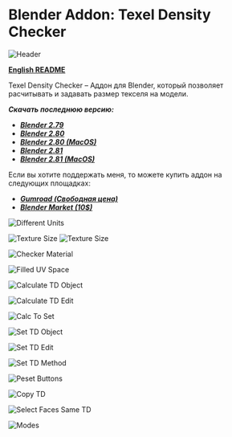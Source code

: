 # Blender Addon: Texel Density Checker

![Header](/images/00_Header_TD_2_1920.png)

**[English README](/README.md)**


Texel Density Checker – Аддон для Blender, который позволяет расчитывать и задавать размер текселя на модели. 

***Скачать последнюю версию:***

* ***[Blender 2.79](https://github.com/mrven/Blender-Texel-Density-Checker/raw/master/Releases/Texel_Density_1_0_9_279.zip)***
* ***[Blender 2.80](https://github.com/mrven/Blender-Texel-Density-Checker/raw/master/Releases/Texel_Density_2_0_280.zip)***
* ***[Blender 2.80 (MacOS)](https://github.com/mrven/Blender-Texel-Density-Checker/raw/master/Releases/Texel_Density_2_0_280_MacOS.zip)***
* ***[Blender 2.81](https://github.com/mrven/Blender-Texel-Density-Checker/raw/master/Releases/Texel_Density_2_0_281.zip)***
* ***[Blender 2.81 (MacOS)](https://github.com/mrven/Blender-Texel-Density-Checker/raw/master/Releases/Texel_Density_2_0_281_MacOS.zip)***

Если вы хотите поддержать меня, то можете купить аддон на следующих площадках:
* ***[Gumroad (Свободная цена)](https://gumroad.com/l/CEIOR)***
* ***[Blender Market (10$)](https://blendermarket.com/products/texel-density-checker)***

![Different Units](/images/RU-ru/01_Units_RU.png)

![Texture Size](/images/RU-ru/02_Texture_Size_1_RU.png)
![Texture Size](/images/RU-ru/03_Texture_Size_2_RU.png)

![Checker Material](/images/RU-ru/04_Checker_Material_RU.png)

![Filled UV Space](/images/RU-ru/05_Filled_UV_RU.png)

![Calculate TD Object](/images/RU-ru/06_Calculate_Obj_RU.png)

![Calculate TD Edit](/images/RU-ru/07_Calculate_Edit_RU.png)

![Calc To Set](/images/RU-ru/08_Calc_to_Set_RU.png)

![Set TD Object](/images/RU-ru/09_Set_TD_Obj_RU.png)

![Set TD Edit](/images/RU-ru/10_Set_TD_Edit_RU.png)

![Set TD Method](/images/RU-ru/11_Set_Method_RU.png)

![Peset Buttons](/images/RU-ru/12_Presets_RU.png)

![Copy TD](/images/RU-ru/13_Copy_TD_RU.png)

![Select Faces Same TD](/images/RU-ru/14_Select_Same_TD_RU.png)

![Modes](/images/RU-ru/15_Modes_RU.png)